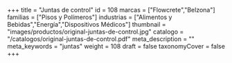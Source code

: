 +++
title = "Juntas de control"
id = 108
marcas = ["Flowcrete","Belzona"]
familias = ["Pisos y Polímeros"]
industrias = ["Alimentos y Bebidas","Energía","Dispositivos Médicos"]
thumbnail = "images/productos/original-juntas-de-control.jpg"
catalogo = "/catalogos/original-juntas-de-control.pdf"
meta_description = ""
meta_keywords = "juntas"
weight = 108
draft = false
taxonomyCover = false
+++
